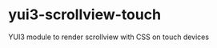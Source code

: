 yui3-scrollview-touch
=====================

YUI3 module to render scrollview with CSS on touch devices
